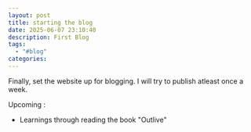 ```yaml
---
layout: post
title: starting the blog 
date: 2025-06-07 23:10:40
description: First Blog
tags:
  - "#blog"
categories:
---
```

Finally, set the website up for blogging. I will try to publish atleast once a week.

Upcoming : 
- Learnings through reading the book "Outlive"
